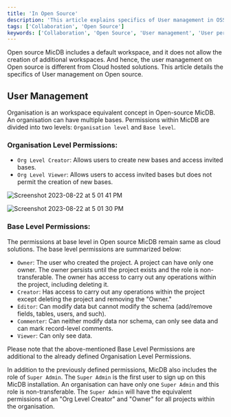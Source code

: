 ```yaml
---
title: 'In Open Source'
description: 'This article explains specifics of User management in OSS.'
tags: ['Collaboration', 'Open Source']
keywords: ['Collaboration', 'Open Source', 'User management', 'User permissions', 'User roles']
---
```


Open source MicDB includes a default workspace, and it does not allow the creation of additional workspaces. And hence, the user management on Open source is different from Cloud hosted solutions. This article details the specifics of User management on Open source.

## User Management
Organisation is an workspace equivalent concept in Open-source MicDB. An organisation can have multiple bases. Permissions within MicDB are divided into two levels: `Organisation level` and `Base level`.

### Organisation Level Permissions:
- `Org Level Creator`: Allows users to create new bases and access invited bases.
- `Org Level Viewer`: Allows users to access invited bases but does not permit the creation of new bases.

![Screenshot 2023-08-22 at 5 01 41 PM](https://github.com/nocodb/nocodb/assets/86527202/adf3610d-505d-44a2-9460-c33d23e89c66)

![Screenshot 2023-08-22 at 5 01 30 PM](https://github.com/nocodb/nocodb/assets/86527202/e32a5739-2b84-45c4-a1a2-d2823448eda7)


### Base Level Permissions:
The permissions at base level in Open source MicDB remain same as cloud solutions. The base level permissions are summarized below:

- `Owner`: The user who created the project. A project can have only one owner. The owner persists until the project exists and the role is non-transferable. The owner has access to carry out any operations within the project, including deleting it.
- `Creator`: Has access to carry out any operations within the project except deleting the project and removing the "Owner."
- `Editor`: Can modify data but cannot modify the schema (add/remove fields, tables, users, and such).
- `Commenter`: Can neither modify data nor schema, can only see data and can mark record-level comments.
- `Viewer`: Can only see data.

Please note that the above-mentioned Base Level Permissions are additional to the already defined Organisation Level Permissions.

In addition to the previously defined permissions, MicDB also includes the role of `Super Admin`. The `Super Admin` is the first user to sign up on this MicDB installation. An organisation can have only one `Super Admin` and this role is non-transferable. The `Super Admin` will have the equivalent permissions of an "Org Level Creator" and "Owner" for all projects within the organisation.
